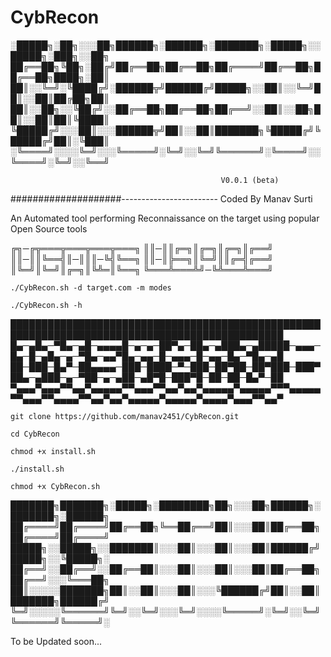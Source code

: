 # CybRecon

░█████╗░██╗░░░██╗██████╗░██████╗░███████╗░█████╗░░█████╗░███╗░░██╗
██╔══██╗╚██╗░██╔╝██╔══██╗██╔══██╗██╔════╝██╔══██╗██╔══██╗████╗░██║
██║░░╚═╝░╚████╔╝░██████╦╝██████╔╝█████╗░░██║░░╚═╝██║░░██║██╔██╗██║
██║░░██╗░░╚██╔╝░░██╔══██╗██╔══██╗██╔══╝░░██║░░██╗██║░░██║██║╚████║
╚█████╔╝░░░██║░░░██████╦╝██║░░██║███████╗╚█████╔╝╚█████╔╝██║░╚███║
░╚════╝░░░░╚═╝░░░╚═════╝░╚═╝░░╚═╝╚══════╝░╚════╝░░╚════╝░╚═╝░░╚══╝
                                                    
                                                   V0.0.1 (beta)
####################------------------------ Coded By Manav Surti
                                        
An Automated tool performing Reconnaissance on the target using popular Open Source tools 



╔╗─╔╦═══╦═══╦═══╦═══╗
║║─║║╔═╗║╔═╗║╔═╗║╔══╝
║║─║║╚══╣║─║║║─╚╣╚══╗
║║─║╠══╗║╚═╝║║╔═╣╔══╝
║╚═╝║╚═╝║╔═╗║╚╩═║╚══╗
╚═══╩═══╩╝─╚╩═══╩═══╝

`./CybRecon.sh -d target.com -m modes`

`./CybRecon.sh -h`



██████████████████████████████████████████████████████████████████████████████████████████████
█▄─▄█▄─▀█▄─▄█─▄▄▄▄█─▄─▄─██▀▄─██▄─▄███▄─▄█████─▄▄▄─█▄─█─▄█▄─▄─▀█▄─▄▄▀█▄─▄▄─█─▄▄▄─█─▄▄─█▄─▀█▄─▄█
██─███─█▄▀─██▄▄▄▄─███─████─▀─███─██▀██─██▀███─███▀██▄─▄███─▄─▀██─▄─▄██─▄█▀█─███▀█─██─██─█▄▀─██
▀▄▄▄▀▄▄▄▀▀▄▄▀▄▄▄▄▄▀▀▄▄▄▀▀▄▄▀▄▄▀▄▄▄▄▄▀▄▄▄▄▄▀▀▀▄▄▄▄▄▀▀▄▄▄▀▀▄▄▄▄▀▀▄▄▀▄▄▀▄▄▄▄▄▀▄▄▄▄▄▀▄▄▄▄▀▄▄▄▀▀▄▄▀

`git clone https://github.com/manav2451/CybRecon.git`

`cd CybRecon`

`chmod +x install.sh`

`./install.sh`

`chmod +x CybRecon.sh`


███████╗███████╗░█████╗░████████╗██╗░░░██╗██████╗░███████╗░██████╗
██╔════╝██╔════╝██╔══██╗╚══██╔══╝██║░░░██║██╔══██╗██╔════╝██╔════╝
█████╗░░█████╗░░███████║░░░██║░░░██║░░░██║██████╔╝█████╗░░╚█████╗░
██╔══╝░░██╔══╝░░██╔══██║░░░██║░░░██║░░░██║██╔══██╗██╔══╝░░░╚═══██╗
██║░░░░░███████╗██║░░██║░░░██║░░░╚██████╔╝██║░░██║███████╗██████╔╝
╚═╝░░░░░╚══════╝╚═╝░░╚═╝░░░╚═╝░░░░╚═════╝░╚═╝░░╚═╝╚══════╝╚═════╝░

To be Updated soon...



